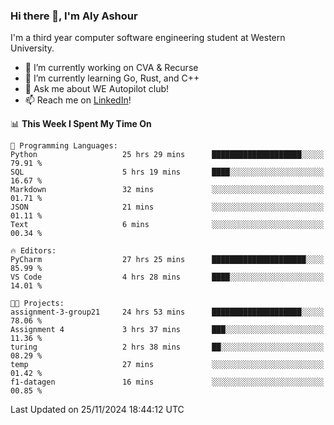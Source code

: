 ### Hi there 👋, I'm Aly Ashour
I'm a third year computer software engineering student at Western University.

- 🔭 I’m currently working on CVA & Recurse
- 🌱 I’m currently learning Go, Rust, and C++
- 💬 Ask me about WE Autopilot club!
- 📫 Reach me on [LinkedIn](https://www.linkedin.com/in/alymashour/)!
  
<!--START_SECTION:waka-->
📊 **This Week I Spent My Time On** 

```text
💬 Programming Languages: 
Python                   25 hrs 29 mins      ████████████████████░░░░░   79.91 % 
SQL                      5 hrs 19 mins       ████░░░░░░░░░░░░░░░░░░░░░   16.67 % 
Markdown                 32 mins             ░░░░░░░░░░░░░░░░░░░░░░░░░   01.71 % 
JSON                     21 mins             ░░░░░░░░░░░░░░░░░░░░░░░░░   01.11 % 
Text                     6 mins              ░░░░░░░░░░░░░░░░░░░░░░░░░   00.34 % 

🔥 Editors: 
PyCharm                  27 hrs 25 mins      █████████████████████░░░░   85.99 % 
VS Code                  4 hrs 28 mins       ████░░░░░░░░░░░░░░░░░░░░░   14.01 % 

🐱‍💻 Projects: 
assignment-3-group21     24 hrs 53 mins      ████████████████████░░░░░   78.06 % 
Assignment 4             3 hrs 37 mins       ███░░░░░░░░░░░░░░░░░░░░░░   11.36 % 
turing                   2 hrs 38 mins       ██░░░░░░░░░░░░░░░░░░░░░░░   08.29 % 
temp                     27 mins             ░░░░░░░░░░░░░░░░░░░░░░░░░   01.42 % 
f1-datagen               16 mins             ░░░░░░░░░░░░░░░░░░░░░░░░░   00.85 % 
```


 Last Updated on 25/11/2024 18:44:12 UTC
<!--END_SECTION:waka-->
